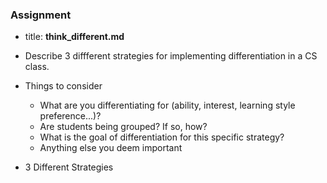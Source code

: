 ### Assignment
  * title: **think_different.md**
  * Describe 3 diffferent strategies for implementing differentiation in a CS class.
  * Things to consider
    - What are you differentiating for (ability, interest, learning style preference...)?
    - Are students being grouped? If so, how?
    - What is the goal of differentiation for this specific strategy?
    - Anything else you deem important

* 3 Different Strategies
